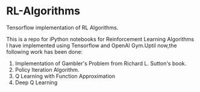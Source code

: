 # RL-Algorithms
Tensorflow implementation of RL Algorithms.

This is a repo for iPython notebooks for Reinforcement Learning Algorithms I have implemented using Tensorflow and OpenAI Gym.Uptil now,the following work has been done:
1. Implementation of Gambler's Problem from Richard L. Sutton's book.
2. Policy Iteration Algorithm.
3. Q Learning with Function Approximation
4. Deep Q Learning
